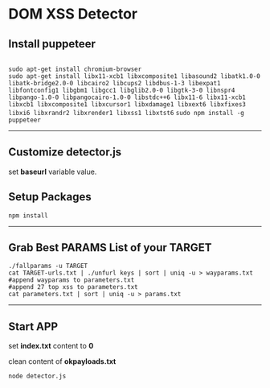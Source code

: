 <h1>DOM XSS Detector</h1>
<h2>Install puppeteer</h2>
<code>
sudo apt-get install chromium-browser 
</code>
<code>sudo apt-get install libx11-xcb1 libxcomposite1 libasound2 libatk1.0-0 libatk-bridge2.0-0 libcairo2 libcups2 libdbus-1-3 libexpat1 libfontconfig1 libgbm1 libgcc1 libglib2.0-0 libgtk-3-0 libnspr4 libpango-1.0-0 libpangocairo-1.0-0 libstdc++6 libx11-6 libx11-xcb1 libxcb1 libxcomposite1 libxcursor1 libxdamage1 libxext6 libxfixes3 libxi6 libxrandr2 libxrender1 libxss1 libxtst6</code>
<code>sudo npm install -g puppeteer</code>
<hr>
<h2>
Customize detector.js
</h2>
<p>
set <strong>baseurl</strong> variable value.
</p>
<h2>Setup Packages</h2>
<code>npm install</code>
<hr>
<h2>Grab Best PARAMS List of your TARGET</h2>
<code>./fallparams -u TARGET
cat TARGET-urls.txt | ./unfurl keys | sort | uniq -u > wayparams.txt
#append wayparams to parameters.txt
#append 27 top xss to parameters.txt
cat parameters.txt | sort | uniq -u > params.txt</code>
<hr>
<h2>Start APP</h2>
<p>
set <strong>index.txt</strong> content to <strong>0</strong>
</p>
<p>
clean content of <strong>okpayloads.txt</strong>
</p>
<code>node detector.js</code>
